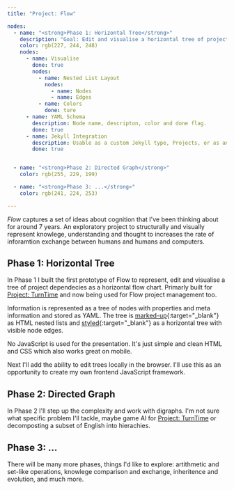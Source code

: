 ```yaml
---
title: "Project: Flow"

nodes:
  - name: "<strong>Phase 1: Horizontal Tree</strong>"
    description: "Goal: Edit and visualise a horizontal tree of project dependencies."
    color: rgb(227, 244, 248)
    nodes:
      - name: Visualise
        done: true
        nodes:
          - name: Nested List Layout
            nodes:
              - name: Nodes
              - name: Edges
          - name: Colors
            done: ture
      - name: YAML Schema
        description: Node name, descripton, color and done flag.
        done: true
      - name: Jekyll Integration
        description: Usable as a custom Jekyll type, Projects, or as an template include.
        done: true


  - name: "<strong>Phase 2: Directed Graph</strong>"
    color: rgb(255, 229, 199)

  - name: "<strong>Phase 3: ...</strong>"
    color: rgb(241, 224, 253)

---
```


*Flow* captures a set of ideas about cognition that I've been thinking about for around 7 years. An exploratory project to structurally and visually represent knowlege, understanding and thought to increases the rate of inforamtion exchange between humans and humans and computers.

## Phase 1: Horizontal Tree

In Phase 1 I built the first prototype of Flow to represent, edit and visualise a tree of project dependecies as a horizontal flow chart. Primarly built for [Project: TurnTime](/projects/turntime) and now being used for Flow project management too.

Information is represented as a tree of nodes with properties and meta information and stored as YAML. The tree is [marked-up][includes/flow]{:target="_blank"} as HTML nested lists and [styled][sass/flow]{:target="_blank"} as a horizontal tree with visible node edges.

No JavaScript is used for the presentation. It's just simple and clean HTML and CSS which also works great on mobile.

Next I'll add the ability to edit trees locally in the browser. I'll use this as an opportunity to create my own frontend JavaScript framework.

## Phase 2: Directed Graph

In Phase 2 I'll step up the complexity and work with digraphs. I'm not sure what specific problem I'll tackle, maybe game AI for [Project: TurnTime](/projects/turntime) or decomposting a subset of English into hierachies.

## Phase 3: ...

There will be many more phases, things I'd like to explore: artithmetic and set-like operations, knowlege comparison and exchange, inheritence and evolution, and much more.


[includes/flow]: https://github.com/seanpackham/seanpackham.github.io/blob/master/_includes/flow.html
[sass/flow]: https://github.com/seanpackham/seanpackham.github.io/blob/master/_sass/flow.scss
